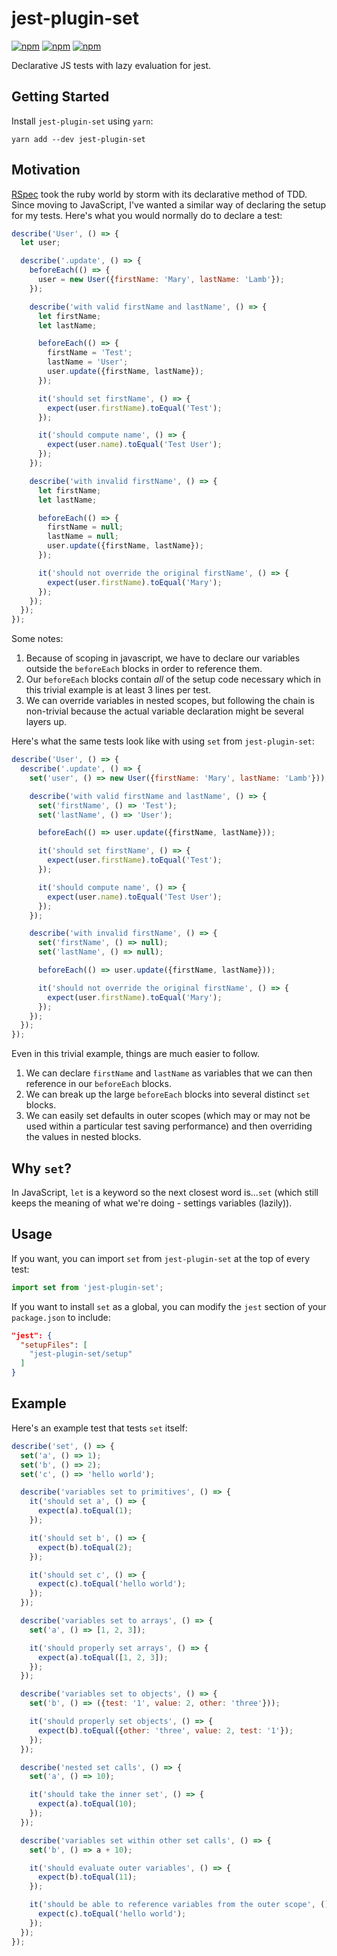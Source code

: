 # jest-plugin-set

[![npm](https://img.shields.io/npm/v/jest-plugin-set.svg)](https://www.npmjs.com/package/jest-plugin-set)
[![npm](https://img.shields.io/npm/dt/jest-plugin-set.svg)](https://www.npmjs.com/package/jest-plugin-set)
[![npm](https://img.shields.io/npm/l/jest-plugin-set.svg)](https://github.com/negativetwelve/jest-plugins/blob/master/LICENSE)

Declarative JS tests with lazy evaluation for jest.

## Getting Started

Install `jest-plugin-set` using `yarn`:

```shell
yarn add --dev jest-plugin-set
```

## Motivation

[RSpec](http://rspec.info/) took the ruby world by storm with its declarative method of TDD. Since moving to JavaScript, I've wanted a similar way of declaring the setup for my tests. Here's what you would normally do to declare a test:

```javascript
describe('User', () => {
  let user;

  describe('.update', () => {
    beforeEach(() => {
      user = new User({firstName: 'Mary', lastName: 'Lamb'});
    });

    describe('with valid firstName and lastName', () => {
      let firstName;
      let lastName;

      beforeEach(() => {
        firstName = 'Test';
        lastName = 'User';
        user.update({firstName, lastName});
      });

      it('should set firstName', () => {
        expect(user.firstName).toEqual('Test');
      });

      it('should compute name', () => {
        expect(user.name).toEqual('Test User');
      });
    });

    describe('with invalid firstName', () => {
      let firstName;
      let lastName;

      beforeEach(() => {
        firstName = null;
        lastName = null;
        user.update({firstName, lastName});
      });

      it('should not override the original firstName', () => {
        expect(user.firstName).toEqual('Mary');
      });
    });
  });
});
```

Some notes:

1. Because of scoping in javascript, we have to declare our variables outside the `beforeEach` blocks in order to reference them.
2. Our `beforeEach` blocks contain _all_ of the setup code necessary which in this trivial example is at least 3 lines per test.
3. We can override variables in nested scopes, but following the chain is non-trivial because the actual variable declaration might be several layers up.

Here's what the same tests look like with using `set` from `jest-plugin-set`:

```javascript
describe('User', () => {
  describe('.update', () => {
    set('user', () => new User({firstName: 'Mary', lastName: 'Lamb'}));

    describe('with valid firstName and lastName', () => {
      set('firstName', () => 'Test');
      set('lastName', () => 'User');

      beforeEach(() => user.update({firstName, lastName}));

      it('should set firstName', () => {
        expect(user.firstName).toEqual('Test');
      });

      it('should compute name', () => {
        expect(user.name).toEqual('Test User');
      });
    });

    describe('with invalid firstName', () => {
      set('firstName', () => null);
      set('lastName', () => null);

      beforeEach(() => user.update({firstName, lastName}));

      it('should not override the original firstName', () => {
        expect(user.firstName).toEqual('Mary');
      });
    });
  });
});
```

Even in this trivial example, things are much easier to follow.

1. We can declare `firstName` and `lastName` as variables that we can then reference in our `beforeEach` blocks.
2. We can break up the large `beforeEach` blocks into several distinct `set` blocks.
3. We can easily set defaults in outer scopes (which may or may not be used within a particular test saving performance) and then overriding the values in nested blocks.

## Why `set`?

In JavaScript, `let` is a keyword so the next closest word is...`set` (which still keeps the meaning of what we're doing - settings variables (lazily)).

## Usage

If you want, you can import `set` from `jest-plugin-set` at the top of every test:

```javascript
import set from 'jest-plugin-set';
```

If you want to install `set` as a global, you can modify the `jest` section of your `package.json` to include:

```json
"jest": {
  "setupFiles": [
    "jest-plugin-set/setup"
  ]
}
```

## Example

Here's an example test that tests `set` itself:

```javascript
describe('set', () => {
  set('a', () => 1);
  set('b', () => 2);
  set('c', () => 'hello world');

  describe('variables set to primitives', () => {
    it('should set a', () => {
      expect(a).toEqual(1);
    });

    it('should set b', () => {
      expect(b).toEqual(2);
    });

    it('should set c', () => {
      expect(c).toEqual('hello world');
    });
  });

  describe('variables set to arrays', () => {
    set('a', () => [1, 2, 3]);

    it('should properly set arrays', () => {
      expect(a).toEqual([1, 2, 3]);
    });
  });

  describe('variables set to objects', () => {
    set('b', () => ({test: '1', value: 2, other: 'three'}));

    it('should properly set objects', () => {
      expect(b).toEqual({other: 'three', value: 2, test: '1'});
    });
  });

  describe('nested set calls', () => {
    set('a', () => 10);

    it('should take the inner set', () => {
      expect(a).toEqual(10);
    });
  });

  describe('variables set within other set calls', () => {
    set('b', () => a + 10);

    it('should evaluate outer variables', () => {
      expect(b).toEqual(11);
    });

    it('should be able to reference variables from the outer scope', () => {
      expect(c).toEqual('hello world');
    });
  });
});
```
